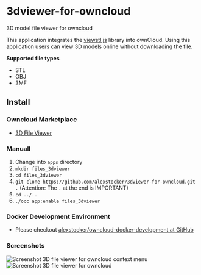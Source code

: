 # 3dviewer-for-owncloud

3D model file viewer for owncloud

This application integrates the [viewstl.js](https://github.com/omrips/viewstl) library into ownCloud. Using this application users can view 3D models online without downloading the file.

**Supported file types**

* STL
* OBJ
* 3MF

## Install

### Owncloud Marketplace

* [3D File Viewer](https://marketplace.owncloud.com/apps/files_3dviewer)

### Manuall

1. Change into `apps` directory
2. `mkdir files_3dviewer`
3. `cd files_3dviewer`
3. `git clone https://github.com/alexstocker/3dviewer-for-owncloud.git .` (Attention: The `.` at the end is IMPORTANT)
4. `cd ../..`
5. `./occ app:enable files_3dviewer`

### Docker Development Environment

* Please checkout [alexstocker/owncloud-docker-development at GitHub](https://github.com/alexstocker/owncloud-docker-development)

### Screenshots

![Screenshot 3D file viewer for owncloud context menu](https://www.html5live.at/wp-content/uploads/2024/01/3d-file-viewer-for-owncloud-context-menu.png)
![Screenshot 3D file viewer for owncloud ](https://www.html5live.at/wp-content/uploads/2024/10/3d-file-viewer-for-owncloud-quidooo.png)

